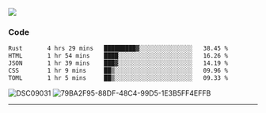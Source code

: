 

![](https://visitor-badge.glitch.me/badge?page_id=jakenherman.jakenherman)

### Code
<!--START_SECTION:waka-->

```txt
Rust       4 hrs 29 mins   █████████▓░░░░░░░░░░░░░░░   38.45 %
HTML       1 hr 54 mins    ████░░░░░░░░░░░░░░░░░░░░░   16.26 %
JSON       1 hr 39 mins    ███▓░░░░░░░░░░░░░░░░░░░░░   14.19 %
CSS        1 hr 9 mins     ██▒░░░░░░░░░░░░░░░░░░░░░░   09.96 %
TOML       1 hr 5 mins     ██▒░░░░░░░░░░░░░░░░░░░░░░   09.33 %
```

<!--END_SECTION:waka-->



![DSC09031](https://github.com/JakenHerman/JakenHerman/assets/4694843/d0a4f563-5528-4464-9538-0dd479edc7cf)
![79BA2F95-88DF-48C4-99D5-1E3B5FF4EFFB](https://github.com/JakenHerman/JakenHerman/assets/4694843/4bbb0b71-b719-4978-b0c7-b4721bb680bc)


---
